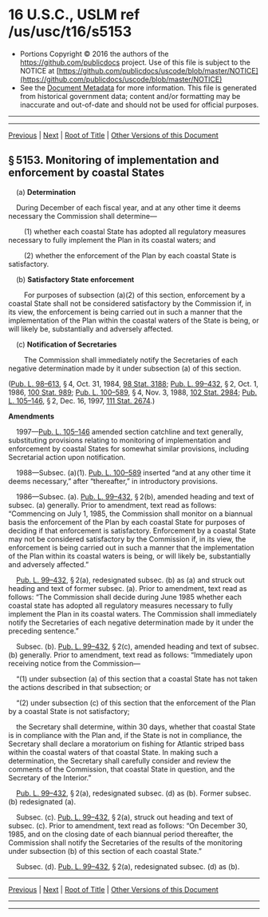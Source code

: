 ---
---

# 16 U.S.C., USLM ref /us/usc/t16/s5153

* Portions Copyright © 2016 the authors of the https://github.com/publicdocs project.
  Use of this file is subject to the NOTICE at [https://github.com/publicdocs/uscode/blob/master/NOTICE](https://github.com/publicdocs/uscode/blob/master/NOTICE)
* See the [Document Metadata](././../../../..//README.md) for more information.
  This file is generated from historical government data; content and/or formatting may be inaccurate and out-of-date and should not be used for official purposes.

----------
----------

[Previous](./../../../..//us/usc/t16/ch71A/m__us_usc_t16_s5152.md) | [Next](./../../../..//us/usc/t16/ch71A/m__us_usc_t16_s5154.md) | [Root of Title](./../../../../) | [Other Versions of this Document](https://publicdocs.github.io/go/links?ns=uslm&ref=%2Fus%2Fusc%2Ft16%2Fs5153)

## § 5153. Monitoring of implementation and enforcement by coastal States

    (a) __Determination__ 

    During December of each fiscal year, and at any other time it deems necessary the Commission shall determine—

        (1) whether each coastal State has adopted all regulatory measures necessary to fully implement the Plan in its coastal waters; and

        (2) whether the enforcement of the Plan by each coastal State is satisfactory.

    (b) __Satisfactory State enforcement__ 

        For purposes of subsection (a)(2) of this section, enforcement by a coastal State shall not be considered satisfactory by the Commission if, in its view, the enforcement is being carried out in such a manner that the implementation of the Plan within the coastal waters of the State is being, or will likely be, substantially and adversely affected.

    (c) __Notification of Secretaries__ 

        The Commission shall immediately notify the Secretaries of each negative determination made by it under subsection (a) of this section.

([Pub. L. 98–613][/us/pl/98/613], § 4, Oct. 31, 1984, [98 Stat. 3188][/us/stat/98/3188]; [Pub. L. 99–432][/us/pl/99/432], § 2, Oct. 1, 1986, [100 Stat. 989][/us/stat/100/989]; [Pub. L. 100–589][/us/pl/100/589], § 4, Nov. 3, 1988, [102 Stat. 2984][/us/stat/102/2984]; [Pub. L. 105–146][/us/pl/105/146], § 2, Dec. 16, 1997, [111 Stat. 2674][/us/stat/111/2674].)

 __Amendments__ 

    1997—[Pub. L. 105–146][/us/pl/105/146] amended section catchline and text generally, substituting provisions relating to monitoring of implementation and enforcement by coastal States for somewhat similar provisions, including Secretarial action upon notification.

    1988—Subsec. (a)(1). [Pub. L. 100–589][/us/pl/100/589] inserted “and at any other time it deems necessary,” after “thereafter,” in introductory provisions.

    1986—Subsec. (a). [Pub. L. 99–432][/us/pl/99/432], § 2(b), amended heading and text of subsec. (a) generally. Prior to amendment, text read as follows: “Commencing on July 1, 1985, the Commission shall monitor on a biannual basis the enforcement of the Plan by each coastal State for purposes of deciding if that enforcement is satisfactory. Enforcement by a coastal State may not be considered satisfactory by the Commission if, in its view, the enforcement is being carried out in such a manner that the implementation of the Plan within its coastal waters is being, or will likely be, substantially and adversely affected.”

    [Pub. L. 99–432][/us/pl/99/432], § 2(a), redesignated subsec. (b) as (a) and struck out heading and text of former subsec. (a). Prior to amendment, text read as follows: “The Commission shall decide during June 1985 whether each coastal state has adopted all regulatory measures necessary to fully implement the Plan in its coastal waters. The Commission shall immediately notify the Secretaries of each negative determination made by it under the preceding sentence.”

    Subsec. (b). [Pub. L. 99–432][/us/pl/99/432], § 2(c), amended heading and text of subsec. (b) generally. Prior to amendment, text read as follows: “Immediately upon receiving notice from the Commission—

    “(1) under subsection (a) of this section that a coastal State has not taken the actions described in that subsection; or

    “(2) under subsection (c) of this section that the enforcement of the Plan by a coastal State is not satisfactory;

    the Secretary shall determine, within 30 days, whether that coastal State is in compliance with the Plan and, if the State is not in compliance, the Secretary shall declare a moratorium on fishing for Atlantic striped bass within the coastal waters of that coastal State. In making such a determination, the Secretary shall carefully consider and review the comments of the Commission, that coastal State in question, and the Secretary of the Interior.”

    [Pub. L. 99–432][/us/pl/99/432], § 2(a), redesignated subsec. (d) as (b). Former subsec. (b) redesignated (a).

    Subsec. (c). [Pub. L. 99–432][/us/pl/99/432], § 2(a), struck out heading and text of subsec. (c). Prior to amendment, text read as follows: “On December 30, 1985, and on the closing date of each biannual period thereafter, the Commission shall notify the Secretaries of the results of the monitoring under subsection (b) of this section of each coastal State.”

    Subsec. (d). [Pub. L. 99–432][/us/pl/99/432], § 2(a), redesignated subsec. (d) as (b).

----------

[Previous](./../../../..//us/usc/t16/ch71A/m__us_usc_t16_s5152.md) | [Next](./../../../..//us/usc/t16/ch71A/m__us_usc_t16_s5154.md) | [Root of Title](./../../../../) | [Other Versions of this Document](https://publicdocs.github.io/go/links?ns=uslm&ref=%2Fus%2Fusc%2Ft16%2Fs5153)

----------
----------

[/us/pl/98/613]: https://publicdocs.github.io/go/links?ns=uslm&ref=%2Fus%2Fpl%2F98%2F613
[/us/stat/98/3188]: https://publicdocs.github.io/go/links?ns=uslm&ref=%2Fus%2Fstat%2F98%2F3188
[/us/pl/99/432]: https://publicdocs.github.io/go/links?ns=uslm&ref=%2Fus%2Fpl%2F99%2F432
[/us/stat/100/989]: https://publicdocs.github.io/go/links?ns=uslm&ref=%2Fus%2Fstat%2F100%2F989
[/us/pl/100/589]: https://publicdocs.github.io/go/links?ns=uslm&ref=%2Fus%2Fpl%2F100%2F589
[/us/stat/102/2984]: https://publicdocs.github.io/go/links?ns=uslm&ref=%2Fus%2Fstat%2F102%2F2984
[/us/pl/105/146]: https://publicdocs.github.io/go/links?ns=uslm&ref=%2Fus%2Fpl%2F105%2F146
[/us/stat/111/2674]: https://publicdocs.github.io/go/links?ns=uslm&ref=%2Fus%2Fstat%2F111%2F2674
[/us/pl/105/146]: https://publicdocs.github.io/go/links?ns=uslm&ref=%2Fus%2Fpl%2F105%2F146
[/us/pl/100/589]: https://publicdocs.github.io/go/links?ns=uslm&ref=%2Fus%2Fpl%2F100%2F589
[/us/pl/99/432]: https://publicdocs.github.io/go/links?ns=uslm&ref=%2Fus%2Fpl%2F99%2F432
[/us/pl/99/432]: https://publicdocs.github.io/go/links?ns=uslm&ref=%2Fus%2Fpl%2F99%2F432
[/us/pl/99/432]: https://publicdocs.github.io/go/links?ns=uslm&ref=%2Fus%2Fpl%2F99%2F432
[/us/pl/99/432]: https://publicdocs.github.io/go/links?ns=uslm&ref=%2Fus%2Fpl%2F99%2F432
[/us/pl/99/432]: https://publicdocs.github.io/go/links?ns=uslm&ref=%2Fus%2Fpl%2F99%2F432
[/us/pl/99/432]: https://publicdocs.github.io/go/links?ns=uslm&ref=%2Fus%2Fpl%2F99%2F432


